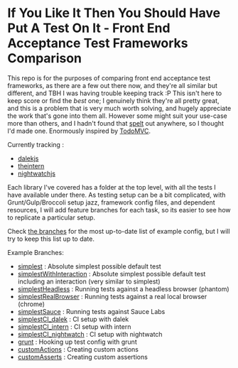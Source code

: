 # If You Like It Then You Should Have Put A Test On It - Front End Acceptance Test Frameworks Comparison

This repo is for the purposes of comparing front end acceptance test frameworks, as there are a few out there now, and they're all similar but different, and TBH I was having trouble keeping track :P This isn't here to keep score or find the *best* one; I genuinely think they're all pretty great, and this is a problem that is very much worth solving, and hugely appreciate the work that's gone into them all. However some might suit your use-case more than others, and I hadn't found that [spelt](http://english.stackexchange.com/questions/5712/spelt-vs-spelled) out anywhere, so I thought I'd made one. Enormously inspired by [TodoMVC](https://github.com/tastejs/todomvc).

Currently tracking :

- [dalekjs](http://dalekjs.com)
- [theintern](http://theintern.io)
- [nightwatchjs](http://nightwatchjs.org)

Each library I've covered has a folder at the top level, with all the tests I have available under there. As testing setup can be a bit complicated, with Grunt/Gulp/Broccoli setup jazz, framework config files, and dependent resources, I will add feature branches for each task, so its easier to see how to replicate a particular setup.

Check [the branches](https://github.com/vikki/if-you-like-it-then-you-should-have-put-a-test-on-it/branches) for the most up-to-date list of example config, but I will try to keep this list up to date.

Example Branches: 

- [simplest](https://github.com/vikki/if-you-like-it-then-you-should-have-put-a-test-on-it/tree/simplest)
  : Absolute simplest possible default test
- [simplestWithInteraction](https://github.com/vikki/if-you-like-it-then-you-should-have-put-a-test-on-it/tree/simplestWithInteraction)
  : Absolute simplest possible default test including an interaction (very similar to simplest)
- [simplestHeadless](https://github.com/vikki/if-you-like-it-then-you-should-have-put-a-test-on-it/tree/simplestHeadless)
  : Running tests against a headless browser (phantom)
- [simplestRealBrowser](https://github.com/vikki/if-you-like-it-then-you-should-have-put-a-test-on-it/tree/simplestRealBrowser)
  : Running tests against a real local browser (chrome)
- [simplestSauce](https://github.com/vikki/if-you-like-it-then-you-should-have-put-a-test-on-it/tree/simplestSauce)
  : Running tests against Sauce Labs
- [simplestCI_dalek](https://github.com/vikki/if-you-like-it-then-you-should-have-put-a-test-on-it/tree/simplestCI_dalek)
  : CI setup with dalek
- [simplestCI_intern](https://github.com/vikki/if-you-like-it-then-you-should-have-put-a-test-on-it/tree/simplestCI_intern)
  : CI setup with intern
- [simplestCI_nightwatch](https://github.com/vikki/if-you-like-it-then-you-should-have-put-a-test-on-it/tree/simplestCI_nightwatch)
  : CI setup with nightwatch
- [grunt](https://github.com/vikki/if-you-like-it-then-you-should-have-put-a-test-on-it/tree/grunt)
  : Hooking up test config with grunt
- [customActions](https://github.com/vikki/if-you-like-it-then-you-should-have-put-a-test-on-it/tree/customActions)
  : Creating custom actions
- [customAsserts](https://github.com/vikki/if-you-like-it-then-you-should-have-put-a-test-on-it/tree/customAsserts) 
  : Creating custom assertions


